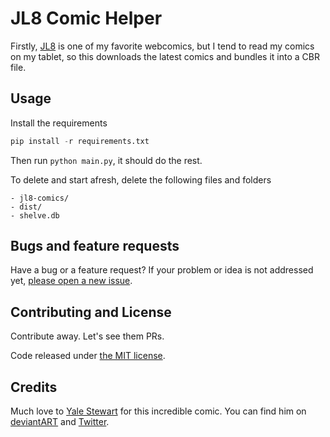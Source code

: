 # JL8 Comic Helper

Firstly, [JL8](http://jl8comic.tumblr.com/aboutcomic) is one of my favorite webcomics, but I tend to read my comics on my tablet, so this downloads the latest comics and bundles it into a CBR file.


## Usage

Install the requirements
```python
pip install -r requirements.txt
```

Then run ```python main.py```, it should do the rest.

To delete and start afresh, delete the following files and folders
```
- jl8-comics/
- dist/
- shelve.db
```


## Bugs and feature requests

Have a bug or a feature request? If your problem or idea is not addressed yet, [please open a new issue](https://github.com/karthikb351/JL8-Comic-Helper/issues).

## Contributing and License

Contribute away. Let's see them PRs.

Code released under [the MIT license](LICENSE).

## Credits

Much love to [Yale Stewart](jl8comic.tumblr.com/aboutauthor) for this incredible comic. You can find him on [deviantART](http://yalestewart.deviantart.com) and [Twitter](https://twitter.com/yalestewart).